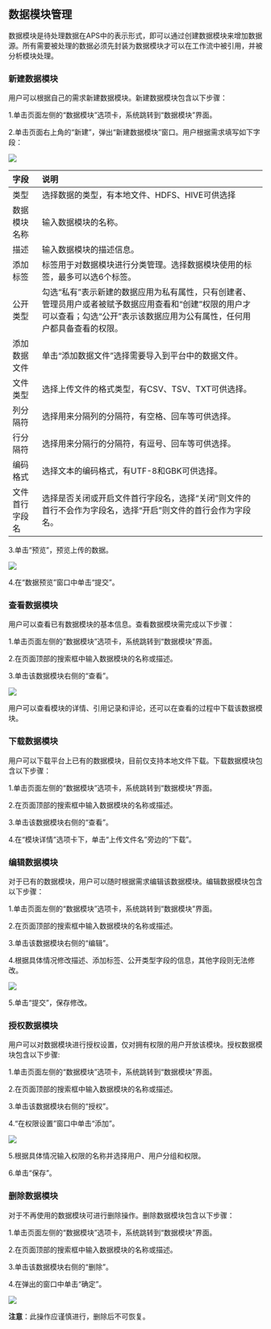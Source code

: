## 数据模块管理

数据模块是待处理数据在APS中的表示形式，即可以通过创建数据模块来增加数据源。所有需要被处理的数据必须先封装为数据模块才可以在工作流中被引用，并被分析模块处理。

### 新建数据模块

用户可以根据自己的需求新建数据模块。新建数据模块包含以下步骤：

1.单击页面左侧的“数据模块”选项卡，系统跳转到“数据模块”界面。

2.单击页面右上角的“新建”，弹出“新建数据模块”窗口。用户根据需求填写如下字段：

![](/assets/新建数据模块.png)

| 字段 | 说明 |
|:--- |:--- |
| 类型 | 选择数据的类型，有本地文件、HDFS、HIVE可供选择 |
|数据模块名称 |输入数据模块的名称。|
|描述 | 输入数据模块的描述信息。|
|添加标签|标签用于对数据模块进行分类管理。选择数据模块使用的标签，最多可以选6个标签。|
|公开类型|勾选“私有”表示新建的数据应用为私有属性，只有创建者、管理员用户或者被赋予数据应用查看和“创建”权限的用户才可以查看；勾选“公开”表示该数据应用为公有属性，任何用户都具备查看的权限。|
|添加数据文件|单击“添加数据文件”选择需要导入到平台中的数据文件。|
|文件类型|选择上传文件的格式类型，有CSV、TSV、TXT可供选择。|
|列分隔符|选择用来分隔列的分隔符，有空格、回车等可供选择。|
|行分隔符|选择用来分隔行的分隔符，有逗号、回车等可供选择。|
|编码格式|选择文本的编码格式，有UTF-8和GBK可供选择。|
|文件首行字段名|选择是否关闭或开启文件首行字段名，选择“关闭”则文件的首行不会作为字段名，选择“开启”则文件的首行会作为字段名。|
3.单击“预览”，预览上传的数据。

![](/assets/创建数据模块.png)

4.在“数据预览”窗口中单击“提交”。

### 查看数据模块

用户可以查看已有数据模块的基本信息。查看数据模块需完成以下步骤：

1.单击页面左侧的“数据模块”选项卡，系统跳转到“数据模块”界面。

2.在页面顶部的搜索框中输入数据模块的名称或描述。

3.单击该数据模块右侧的“查看”。

![](/assets/查看数据模块.png)

用户可以查看模块的详情、引用记录和评论，还可以在查看的过程中下载该数据模块。

### 下载数据模块

用户可以下载平台上已有的数据模块，目前仅支持本地文件下载。下载数据模块包含以下步骤：

1.单击页面左侧的“数据模块”选项卡，系统跳转到“数据模块”界面。

2.在页面顶部的搜索框中输入数据模块的名称或描述。

3.单击该数据模块右侧的“查看”。

4.在“模块详情”选项卡下，单击“上传文件名”旁边的“下载”。


### 编辑数据模块

对于已有的数据模块，用户可以随时根据需求编辑该数据模块。编辑数据模块包含以下步骤：

1.单击页面左侧的“数据模块”选项卡，系统跳转到“数据模块”界面。

2.在页面顶部的搜索框中输入数据模块的名称或描述。

3.单击该数据模块右侧的“编辑”。

4.根据具体情况修改描述、添加标签、公开类型字段的信息，其他字段则无法修改。

![](/assets/编辑数据模块.png)

5.单击“提交”，保存修改。

### 授权数据模块

用户可以对数据模块进行授权设置，仅对拥有权限的用户开放该模块。授权数据模块包含以下步骤:

1.单击页面左侧的“数据模块”选项卡，系统跳转到“数据模块”界面。

2.在页面顶部的搜索框中输入数据模块的名称或描述。

3.单击该数据模块右侧的“授权”。

4.“在权限设置”窗口中单击“添加”。

![](/assets/数据模块授权.png)

5.根据具体情况输入权限的名称并选择用户、用户分组和权限。

6.单击“保存”。

### 删除数据模块

对于不再使用的数据模块可进行删除操作。删除数据模块包含以下步骤：

1.单击页面左侧的“数据模块”选项卡，系统跳转到“数据模块”界面。

2.在页面顶部的搜索框中输入数据模块的名称或描述。

3.单击该数据模块右侧的“删除”。

4.在弹出的窗口中单击“确定”。

![](/assets/删除数据模块.png)

**注意**：此操作应谨慎进行，删除后不可恢复。

